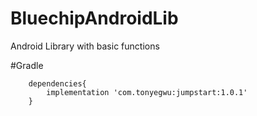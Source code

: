 # BluechipAndroidLib
Android Library with basic functions


#Gradle

```
    dependencies{
        implementation 'com.tonyegwu:jumpstart:1.0.1'
    }
```
